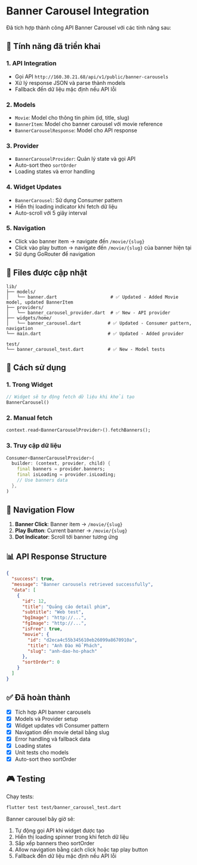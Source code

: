 # Banner Carousel Integration

Đã tích hợp thành công API Banner Carousel với các tính năng sau:

## 🚀 Tính năng đã triển khai

### 1. **API Integration**
- Gọi API `http://160.30.21.68/api/v1/public/banner-carousels`
- Xử lý response JSON và parse thành models
- Fallback đến dữ liệu mặc định nếu API lỗi

### 2. **Models**
- `Movie`: Model cho thông tin phim (id, title, slug)
- `BannerItem`: Model cho banner carousel với movie reference
- `BannerCarouselResponse`: Model cho API response

### 3. **Provider**
- `BannerCarouselProvider`: Quản lý state và gọi API
- Auto-sort theo `sortOrder`
- Loading states và error handling

### 4. **Widget Updates**
- `BannerCarousel`: Sử dụng Consumer pattern
- Hiển thị loading indicator khi fetch dữ liệu
- Auto-scroll với 5 giây interval

### 5. **Navigation**
- Click vào banner item → navigate đến `/movie/{slug}`
- Click vào play button → navigate đến `/movie/{slug}` của banner hiện tại
- Sử dụng GoRouter để navigation

## 📁 Files được cập nhật

```
lib/
├── models/
│   └── banner.dart                    # ✅ Updated - Added Movie model, updated BannerItem
├── providers/
│   └── banner_carousel_provider.dart  # ✅ New - API provider
├── widgets/home/
│   └── banner_carousel.dart          # ✅ Updated - Consumer pattern, navigation
└── main.dart                         # ✅ Updated - Added provider

test/
└── banner_carousel_test.dart         # ✅ New - Model tests
```

## 🎯 Cách sử dụng

### 1. **Trong Widget**
```dart
// Widget sẽ tự động fetch dữ liệu khi khởi tạo
BannerCarousel()
```

### 2. **Manual fetch** 
```dart
context.read<BannerCarouselProvider>().fetchBanners();
```

### 3. **Truy cập dữ liệu**
```dart
Consumer<BannerCarouselProvider>(
  builder: (context, provider, child) {
    final banners = provider.banners;
    final isLoading = provider.isLoading;
    // Use banners data
  },
)
```

## 🔀 Navigation Flow

1. **Banner Click**: Banner item → `/movie/{slug}`
2. **Play Button**: Current banner → `/movie/{slug}`
3. **Dot Indicator**: Scroll tới banner tương ứng

## 📊 API Response Structure

```json
{
  "success": true,
  "message": "Banner carousels retrieved successfully", 
  "data": [
    {
      "id": 12,
      "title": "Quảng cáo detail phim",
      "subtitle": "Web test",
      "bgImage": "http://...",
      "fgImage": "http://...",
      "isFree": true,
      "movie": {
        "id": "d2eca4c55b345610eb26099a8670910a",
        "title": "Anh Đào Hổ Phách", 
        "slug": "anh-dao-ho-phach"
      },
      "sortOrder": 0
    }
  ]
}
```

## ✅ Đã hoàn thành

- [x] Tích hợp API banner carousels
- [x] Models và Provider setup
- [x] Widget updates với Consumer pattern
- [x] Navigation đến movie detail bằng slug
- [x] Error handling và fallback data
- [x] Loading states
- [x] Unit tests cho models
- [x] Auto-sort theo sortOrder

## 🎮 Testing

Chạy tests:
```bash
flutter test test/banner_carousel_test.dart
```

Banner carousel bây giờ sẽ:
1. Tự động gọi API khi widget được tạo
2. Hiển thị loading spinner trong khi fetch dữ liệu  
3. Sắp xếp banners theo sortOrder
4. Allow navigation bằng cách click hoặc tap play button
5. Fallback đến dữ liệu mặc định nếu API lỗi
